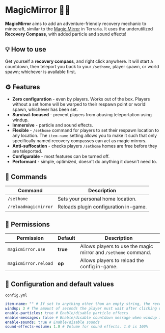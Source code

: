 # MagicMirror 🧭✨

**MagicMirror** aims to add an adventure-friendly recovery mechanic to minecraft, similar to the [Magic Mirror](https://terraria.fandom.com/wiki/Magic_Mirrors) in Terraria. It uses the underutilized **Recovery Compass**, with added particle and sound effects!

## 💡 How to use
Get yourself a **recovery compass**, and right click anywhere. It will start a countdown, then teleport you back to your `/sethome`, player spawn, or world spawn; whichever is available first.

## ⚙️ Features
- **Zero configuration** - even by players. Works out of the box. Players without a set home will be warped to their respawn point or world spawn, whichever has been set.
- **Survival-focused** - prevent players from abusing teleportation using windup.
- **Immersive** - particle and sound effects.
- **Flexible** - `/sethome` command for players to set their respawn location to any location. The `item-name` setting allows you to make it such that only specifically named recovery compasses can act as magic mirrors.
- **Anti-suffocation** - checks players `/sethome` homes are free before they are teleported.
- **Configurable** - most features can be turned off.
- **Performant** - simple, optimized, doesn't do anything it doesn't need to.

## 🔧 Commands

| Command          | Description                              |
|------------------|------------------------------------------|
| `/sethome`       | Sets your personal home location.        |
| `/reloadmagicmirror`  | Reloads plugin configuration in-game.    |

## 🔧 Permissions

| Permission             | Default    | Description                              |
|------------------------|------------|------------------------------------------|
| `magicmirror.use`      | **true**   | Allows players to use the magic mirror and `/sethome` command.        |
| `magicmirror.reload`   | **op**     | Allows players to reload the config in-game.    |


## 📝 Configuration and default values
`config.yml`
```yaml
item-name: "" # If set to anything other than an empty string, the recovery compass must also be named this exact name in an anvil in order to be used.
windup: 3 # The amount of seconds the player must wait after clicking until the teleport happens. Setting this to 0 teleports the player instantly.
enable-particles: true # Enable/disable particle effects
enable-messages: false # Enable/disable countdown message when windup is ticking
enable-sounds: true # Enable/disable sounds
sound-effects-volume: 1.0 # Volume for sound effects. 1.0 is 100%
